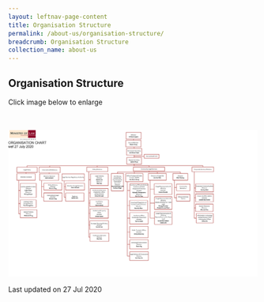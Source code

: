 ```yaml
---
layout: leftnav-page-content
title: Organisation Structure
permalink: /about-us/organisation-structure/
breadcrumb: Organisation Structure
collection_name: about-us
---
```


Organisation Structure
---

Click image below to enlarge
<div class="image">
  <a href="/files/Minlaw_Org_Chart 27July2020.pdf">
    <br>
    <br>
    <img src="/images/Minlaw_Org_Chart 27July2020.png" title="Organisation Structure" alt="Organisation Structure">
  </a>
</div>

<p class="right-side-updated">Last updated on 27 Jul 2020</p>
